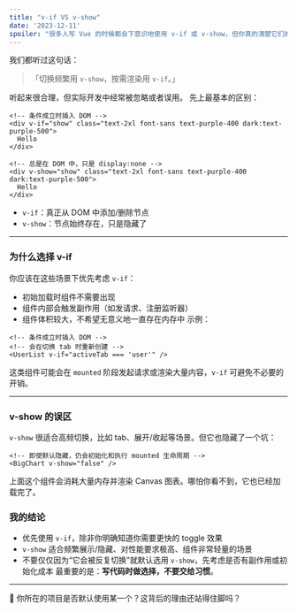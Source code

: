 ```yaml
---
title: "v-if VS v-show"
date: '2023-12-11'
spoiler: "很多人写 Vue 的时候都会下意识地使用 v-if 或 v-show，但你真的清楚它们的区别和适用场景吗？"
---
```

我们都听过这句话：
>「切换频繁用 `v-show`，按需渲染用 `v-if`。」

听起来很合理，但实际开发中经常被忽略或者误用。
先上最基本的区别：
```vue
<!-- 条件成立时插入 DOM -->
<div v-if="show" class="text-2xl font-sans text-purple-400 dark:text-purple-500">
  Hello
</div>

<!-- 总是在 DOM 中，只是 display:none -->
<div v-show="show" class="text-2xl font-sans text-purple-400 dark:text-purple-500">
  Hello
</div>
```
- `v-if`：真正从 DOM 中添加/删除节点
- `v-show`：节点始终存在，只是隐藏了
---
### 为什么选择 v-if
你应该在这些场景下优先考虑 `v-if`：
- 初始加载时组件不需要出现
- 组件内部会触发副作用（如发请求、注册监听器）
- 组件体积较大，不希望无意义地一直存在内存中
示例：
```vue
<!-- 条件成立时插入 DOM -->
<!-- 会在切换 tab 时重新创建 -->
<UserList v-if="activeTab === 'user'" />
```
这类组件可能会在 `mounted` 阶段发起请求或渲染大量内容，`v-if` 可避免不必要的开销。

---
### v-show 的误区
`v-show` 很适合高频切换，比如 tab、展开/收起等场景。但它也隐藏了一个坑：
```vue
<!-- 即使默认隐藏，仍会初始化和执行 mounted 生命周期 -->
<BigChart v-show="false" />
```
上面这个组件会消耗大量内存并渲染 Canvas 图表。哪怕你看不到，它也已经加载完了。
### 我的结论
- 优先使用 `v-if`，除非你明确知道你需要更快的 toggle 效果
- `v-show` 适合频繁展示/隐藏、对性能要求极高、组件非常轻量的场景
- 不要仅仅因为“它会被反复切换”就默认选用 `v-show`，先考虑是否有副作用或初始化成本
最重要的是：**写代码时做选择，不要交给习惯**。
---
🧠 你所在的项目是否默认使用某一个？这背后的理由还站得住脚吗？